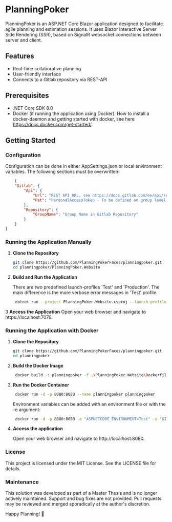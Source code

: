 # PlanningPoker

PlanningPoker is an ASP.NET Core Blazor application designed to facilitate agile planning and
estimation sessions. It uses Blazor Interactive Server Side Rendering (SSR), based on SignalR websocket connections
between server and client.

## Features

- Real-time collaborative planning
- User-friendly interface
- Connects to a Gitlab repository via REST-API

## Prerequisites

- .NET Core SDK 8.0
- Docker (if running the application using Docker). How to install a docker-daemon and getting started with docker, see here https://docs.docker.com/get-started/.

## Getting Started

### Configuration

Configuration can be done in either AppSettings.json or local environment variables. The following sections must be
overwritten:

```json
    {
    "Gitlab": {
        "Api": {
            "Url": "REST API URL, see https://docs.gitlab.com/ee/api/rest/",
            "Pat": "PersonalAccessToken - To be defined on group level in Gitlab"
        },
        "Repository": {
            "GroupName": "Group Name in Gitlab Repository"
        }
    }
}
```

### Running the Application Manually

1. **Clone the Repository**
   ```bash
   git clone https://github.com/PlanningPokerFaces/planningpoker.git
   cd planningpoker/PlanningPoker.Website

2. **Build and Run the Application**

    There are two predefined launch-profiles 'Test' and 'Production'.
The main difference is the more verbose error messages in 'Test' profile.
   ```bash
    dotnet run --project PlanningPoker.Website.csproj --launch-profile Production

3 **Access the Application**
   Open your web browser and navigate to https://localhost:7076.

### Running the Application with Docker

1. **Clone the Repository**
   ```bash
   git clone https://github.com/PlanningPokerFaces/planningpoker.git
   cd planningpoker

2. **Build the Docker Image**
   ```bash
    docker build -t planningpoker -f .\PlanningPoker.Website\Dockerfile .

3. **Run the Docker Container**
   ```bash
    docker run -d -p 8080:8080 --name planningpoker planningpoker
    ```
    Environment variables can be added with an environment file or with the -e argument:

   ```bash
    docker run -d -p 8080:8080 -e "ASPNETCORE_ENVIRONMENT=Test" -e "GITLAB__API__URL=..." -e "GITLAB__API__PAT=..." -e "GITLAB__REPOSITORY__GROUPNAME=..." --name planningpoker planningpoker
    ```

4. **Access the application**

    Open your web browser and navigate to http://localhost:8080.

### License

This project is licensed under the MIT License. See the LICENSE file for details.

### Maintenance

This solution was developed as part of a Master Thesis and is no longer actively maintained. Support and bug fixes are not provided. Pull requests may be reviewed and merged sporadically at the author's discretion.

Happy Planning! 🎉


